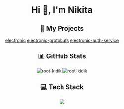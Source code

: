 <h1 align="center">Hi 👋, I'm Nikita</h1>

<h2 align="center">🚀 My Projects</h2> 
<p align="center"> 
  <a href="https://github.com/root-kidik/electronic.git">electronic</a>
  <a href="https://github.com/root-kidik/electronic_protobufs">electronic-protobufs</a>
  <a href="https://github.com/root-kidik/electronic_auth_service">electronic-auth-service</a>
</p>

<h2 align="center">📊 GitHub Stats</h2>
<p align="center"><img src="https://github-readme-stats.vercel.app/api/top-langs?username=root-kidik&show_icons=true&locale=en&layout=compact&theme=dark" alt="root-kidik" /> <img src="https://github-readme-stats.vercel.app/api?username=root-kidik&show_icons=true&locale=en&theme=dark" alt="root-kidik" /></p>

<h2 align="center">💻 Tech Stack</h2>
<p align="center">
  <a href="https://skillicons.dev">
    <img src="https://skillicons.dev/icons?i=cpp,bash,py,cmake,git,github,docker,postgres" />
  </a>
</p>
